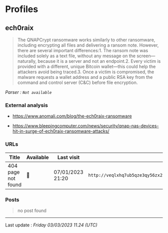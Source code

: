 # Profiles

## **ech0raix**

> The QNAPCrypt ransomware works similarly to other ransomware, including encrypting all files and delivering a ransom note. However, there are several important differences:1. The ransom note was included solely as a text file, without any message on the screen—naturally, because it is a server and not an endpoint.2. Every victim is provided with a different, unique Bitcoin wallet—this could help the attackers avoid being traced.3. Once a victim is compromised, the malware requests a wallet address and a public RSA key from the command and control server (C&C) before file encryption.

_Parser : `Not available`_

### External analysis
- https://www.anomali.com/blog/the-ech0raix-ransomware

- https://www.bleepingcomputer.com/news/security/qnap-nas-devices-hit-in-surge-of-ech0raix-ransomware-attacks/

### URLs
| Title | Available | Last visit | fqdn | Screenshot 
|---|---|---|---|---|
| 404 page not found | 🔴 | 07/01/2023 21:20 | `http://veqlxhq7ub5qze3qy56zx2cig2e6tzsgxdspkubwbayqije6oatma6id.onion` | <a href="https://www.ransomware.live/screenshots/veqlxhq7ub5qze3qy56zx2cig2e6tzsgxdspkubwbayqije6oatma6id-onion.png" target=_blank>📸</a> | 

### Posts

> no post found


 --- 


Last update : _Friday 03/03/2023 11.24 (UTC)_
